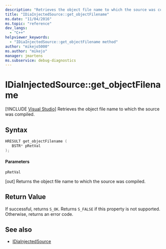 ```yaml
---
description: "Retrieves the object file name to which the source was compiled."
title: "IDiaInjectedSource::get_objectFilename"
ms.date: "11/04/2016"
ms.topic: "reference"
dev_langs:
  - "C++"
helpviewer_keywords:
  - "IDiaInjectedSource::get_objectFilename method"
author: "mikejo5000"
ms.author: "mikejo"
manager: jmartens
ms.subservice: debug-diagnostics
---
```

# IDiaInjectedSource::get_objectFilename

 [!INCLUDE [Visual Studio](~/includes/applies-to-version/vs-windows-only.md)]
Retrieves the object file name to which the source was compiled.

## Syntax

```C++
HRESULT get_objectFilename ( 
   BSTR* pRetVal
);
```

#### Parameters
 `pRetVal`

[out] Returns the object file name to which the source was compiled.

## Return Value
 If successful, returns `S_OK`. Returns `S_FALSE` if this property is not supported. Otherwise, returns an error code.

## See also
- [IDiaInjectedSource](../../debugger/debug-interface-access/idiainjectedsource.md)
